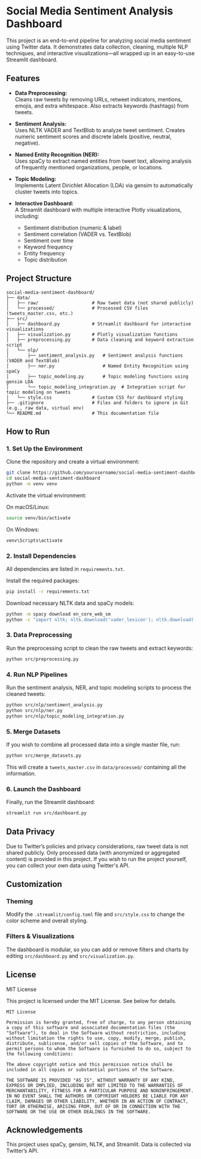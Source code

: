 # Social Media Sentiment Analysis Dashboard

This project is an end-to-end pipeline for analyzing social media sentiment using Twitter data. It demonstrates data collection, cleaning, multiple NLP techniques, and interactive visualizations—all wrapped up in an easy-to-use Streamlit dashboard.

## Features

- **Data Preprocessing:**  
  Cleans raw tweets by removing URLs, retweet indicators, mentions, emojis, and extra whitespace. Also extracts keywords (hashtags) from tweets.

- **Sentiment Analysis:**  
  Uses NLTK VADER and TextBlob to analyze tweet sentiment. Creates numeric sentiment scores and discrete labels (positive, neutral, negative).

- **Named Entity Recognition (NER):**  
  Uses spaCy to extract named entities from tweet text, allowing analysis of frequently mentioned organizations, people, or locations.

- **Topic Modeling:**  
  Implements Latent Dirichlet Allocation (LDA) via gensim to automatically cluster tweets into topics.

- **Interactive Dashboard:**  
  A Streamlit dashboard with multiple interactive Plotly visualizations, including:
  - Sentiment distribution (numeric & label)
  - Sentiment correlation (VADER vs. TextBlob)
  - Sentiment over time
  - Keyword frequency
  - Entity frequency
  - Topic distribution

## Project Structure

```
social-media-sentiment-dashboard/
├── data/
│   ├── raw/                    # Raw tweet data (not shared publicly)
│   └── processed/              # Processed CSV files (tweets_master.csv, etc.)
├── src/
│   ├── dashboard.py            # Streamlit dashboard for interactive visualizations
│   ├── visualization.py        # Plotly visualization functions
│   ├── preprocessing.py        # Data cleaning and keyword extraction script
│   └── nlp/
│       ├── sentiment_analysis.py   # Sentiment analysis functions (VADER and TextBlob)
│       ├── ner.py                  # Named Entity Recognition using spaCy
│       ├── topic_modeling.py       # Topic modeling functions using gensim LDA
│       └── topic_modeling_integration.py  # Integration script for topic modeling on tweets
│   └── style.css               # Custom CSS for dashboard styling
├── .gitignore                  # Files and folders to ignore in Git (e.g., raw data, virtual env)
└── README.md                   # This documentation file
```

## How to Run

### 1. Set Up the Environment

Clone the repository and create a virtual environment:

```bash
git clone https://github.com/yourusername/social-media-sentiment-dashboard.git
cd social-media-sentiment-dashboard
python -m venv venv
```

Activate the virtual environment:

On macOS/Linux:
```bash
source venv/bin/activate
```

On Windows:
```bash
venv\Scripts\activate
```

### 2. Install Dependencies

All dependencies are listed in `requirements.txt`.

Install the required packages:
```bash
pip install -r requirements.txt
```

Download necessary NLTK data and spaCy models:
```bash
python -m spacy download en_core_web_sm
python -c "import nltk; nltk.download('vader_lexicon'); nltk.download('stopwords')"
```

### 3. Data Preprocessing

Run the preprocessing script to clean the raw tweets and extract keywords:
```bash
python src/preprocessing.py
```

### 4. Run NLP Pipelines

Run the sentiment analysis, NER, and topic modeling scripts to process the cleaned tweets:
```bash
python src/nlp/sentiment_analysis.py
python src/nlp/ner.py
python src/nlp/topic_modeling_integration.py
```

### 5. Merge Datasets

If you wish to combine all processed data into a single master file, run:
```bash
python src/merge_datasets.py
```
This will create a `tweets_master.csv` in `data/processed/` containing all the information.

### 6. Launch the Dashboard

Finally, run the Streamlit dashboard:
```bash
streamlit run src/dashboard.py
```

## Data Privacy

Due to Twitter’s policies and privacy considerations, raw tweet data is not shared publicly. Only processed data (with anonymized or aggregated content) is provided in this project. If you wish to run the project yourself, you can collect your own data using Twitter's API.

## Customization

### Theming

Modify the `.streamlit/config.toml` file and `src/style.css` to change the color scheme and overall styling.

### Filters & Visualizations

The dashboard is modular, so you can add or remove filters and charts by editing `src/dashboard.py` and `src/visualization.py`.

## License

MIT License

This project is licensed under the MIT License. See below for details.

```
MIT License

Permission is hereby granted, free of charge, to any person obtaining a copy of this software and associated documentation files (the "Software"), to deal in the Software without restriction, including without limitation the rights to use, copy, modify, merge, publish, distribute, sublicense, and/or sell copies of the Software, and to permit persons to whom the Software is furnished to do so, subject to the following conditions:

The above copyright notice and this permission notice shall be included in all copies or substantial portions of the Software.

THE SOFTWARE IS PROVIDED "AS IS", WITHOUT WARRANTY OF ANY KIND, EXPRESS OR IMPLIED, INCLUDING BUT NOT LIMITED TO THE WARRANTIES OF MERCHANTABILITY, FITNESS FOR A PARTICULAR PURPOSE AND NONINFRINGEMENT. IN NO EVENT SHALL THE AUTHORS OR COPYRIGHT HOLDERS BE LIABLE FOR ANY CLAIM, DAMAGES OR OTHER LIABILITY, WHETHER IN AN ACTION OF CONTRACT, TORT OR OTHERWISE, ARISING FROM, OUT OF OR IN CONNECTION WITH THE SOFTWARE OR THE USE OR OTHER DEALINGS IN THE SOFTWARE.
```

## Acknowledgements

This project uses spaCy, gensim, NLTK, and Streamlit. Data is collected via Twitter’s API.